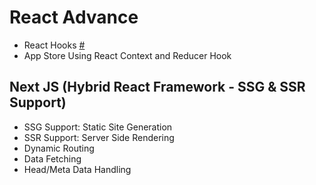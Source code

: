 # React Advance

- React Hooks [#](https://reactjs.org/docs/hooks-intro.html)
- App Store Using React Context and Reducer Hook


## Next JS (Hybrid React Framework - SSG & SSR Support)
- SSG Support: Static Site Generation
- SSR Support: Server Side Rendering
- Dynamic Routing
- Data Fetching
- Head/Meta Data Handling





